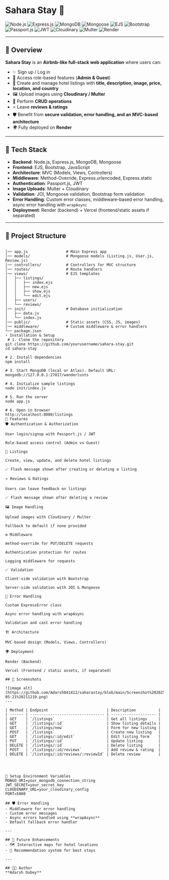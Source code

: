 # Sahara Stay 🏨  

![Node.js](https://img.shields.io/badge/Node.js-339933?style=for-the-badge&logo=node.js&logoColor=white) ![Express.js](https://img.shields.io/badge/Express.js-000000?style=for-the-badge&logo=express&logoColor=white) ![MongoDB](https://img.shields.io/badge/MongoDB-4EA94B?style=for-the-badge&logo=mongodb&logoColor=white) ![Mongoose](https://img.shields.io/badge/Mongoose-800?style=for-the-badge&logo=mongoose&logoColor=white) ![EJS](https://img.shields.io/badge/EJS-6E4A7E?style=for-the-badge&logo=ejs&logoColor=white) ![Bootstrap](https://img.shields.io/badge/Bootstrap-563D7C?style=for-the-badge&logo=bootstrap&logoColor=white) ![Passport.js](https://img.shields.io/badge/Passport.js-34E27A?style=for-the-badge&logo=passport&logoColor=black) ![JWT](https://img.shields.io/badge/JWT-black?style=for-the-badge&logo=JSON%20web%20tokens) ![Cloudinary](https://img.shields.io/badge/Cloudinary-4285F4?style=for-the-badge&logo=cloudinary&logoColor=white) ![Multer](https://img.shields.io/badge/Multer-FFCA28?style=for-the-badge&logo=npm&logoColor=black) ![Render](https://img.shields.io/badge/Render-46E3B7?style=for-the-badge&logo=render&logoColor=black)  

---

## 📖 Overview  
**Sahara Stay** is an **Airbnb-like full-stack web application** where users can:  
- ✨ Sign up / Log in  
- 🔐 Access role-based features (**Admin & Guest**)  
- 🏨 Create and manage hotel listings with **title, description, image, price, location, and country**  
- 🖼️ Upload images using **Cloudinary / Multer**  
- 🔄 Perform **CRUD operations**  
- ⭐ Leave **reviews & ratings**  
- 🛡️ Benefit from **secure validation, error handling, and an MVC-based architecture**  
- 🌍 Fully deployed on **Render**  

---

## 🚀 Tech Stack  
- **Backend**: Node.js, Express.js, MongoDB, Mongoose  
- **Frontend**: EJS, Bootstrap, JavaScript  
- **Architecture**: MVC (Models, Views, Controllers)  
- **Middleware**: Method-Override, Express.urlencoded, Express.static  
- **Authentication**: Passport.js, JWT  
- **Image Uploads**: Multer + Cloudinary  
- **Validation**: JOI, Mongoose validation, Bootstrap form validation  
- **Error Handling**: Custom error classes, middleware-based error handling, async error handling with `wrapAsync`  
- **Deployment**: Render (backend) + Vercel (frontend/static assets if separated)  

---

## 📂 Project Structure  

```plaintext

│── app.js                 # Main Express app
│── models/                # Mongoose models (Listing.js, User.js, Review.js)
│── controllers/           # Controllers for MVC structure
│── routes/                # Route handlers
│── views/                 # EJS templates
│   ├── listings/
│   │   ├── index.ejs
│   │   ├── new.ejs
│   │   ├── show.ejs
│   │   └── edit.ejs
│   ├── users/
│   └── reviews/
│── init/                  # Database initialization
│   ├── data.js
│   └── index.js
│── public/                # Static assets (CSS, JS, images)
│── middleware/            # Custom middleware & error handlers
└── package.json
⚡ Installation & Setup
 # 1. Clone the repository
git clone https://github.com/yourusername/sahara-stay.git
cd sahara-stay

# 2. Install dependencies
npm install

# 3. Start MongoDB (local or Atlas). Default URL:
mongodb://127.0.0.1:27017/wanderlusts

# 4. Initialize sample listings
node init/index.js

# 5. Run the server
node app.js

# 6. Open in browser
http://localhost:8080/listings
🔑 Features
🛡️ Authentication & Authorization

User login/signup with Passport.js / JWT

Role-based access control (Admin vs Guest)

🏨 Listings

Create, view, update, and delete hotel listings

✅ Flash message shown after creating or deleting a listing

⭐ Reviews & Ratings

Users can leave feedback on listings

✅ Flash message shown after deleting a review

🖼️ Image Handling

Upload images with Cloudinary / Multer

Fallback to default if none provided

⚙️ Middleware

method-override for PUT/DELETE requests

Authentication protection for routes

Logging middleware for requests

✅ Validation

Client-side validation with Bootstrap

Server-side validation with JOI & Mongoose

🚨 Error Handling

Custom ExpressError class

Async error handling with wrapAsync

Validation and cast error handling

🏗️ Architecture

MVC-based design (Models, Views, Controllers)

🌍 Deployment

Render (Backend)

Vercel (Frontend / static assets, if separated)

## 📸 Screenshots

![image alt](https://github.com/Adarsh841412/saharastay/blob/main/Screenshot%202025-05-21%20211210.png)
---

| Method | Endpoint                          | Description          |
| ------ | --------------------------------- | -------------------- |
| GET    | `/listings`                       | Get all listings     |
| GET    | `/listings/:id`                   | Show listing details |
| GET    | `/listings/new`                   | Form for new listing |
| POST   | `/listings`                       | Create new listing   |
| GET    | `/listings/:id/edit`              | Edit listing form    |
| PUT    | `/listings/:id`                   | Update listing       |
| DELETE | `/listings/:id`                   | Delete listing       |
| POST   | `/listings/:id/reviews`           | Add review & rating  |
| DELETE | `/listings/:id/reviews/:reviewId` | Delete review        |




🔑 Setup Environment Variables
MONGO_URI=your_mongodb_connection_string
JWT_SECRET=your_secret_key
CLOUDINARY_URL=your_cloudinary_config
PORT=5000

## 🛡️ Error Handling
- Middleware for error handling 
- Custom error messages 
- Async errors handled using **wrapAsync**  
- Default fallback error handler  

---

## 📌 Future Enhancements
- 🗺️ Interactive maps for hotel locations  
- 🤖 Recommendation system for best stays  

---

## 👨‍💻 Author
**Adarsh Dubey**  








